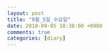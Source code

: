 ```yaml
---
layout: post
title: "9월_5일_수요일"
date: 2018-09-05 18:38:00 +0900
comments: true 
categories: [diary] 
---
```

